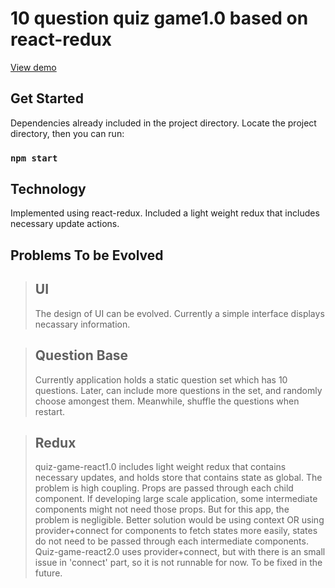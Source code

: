 # 10 question quiz game1.0 based on react-redux


[View demo]()


## Get Started

Dependencies already included in the project directory.
Locate the project directory, then you can run:

### `npm start`

## Technology

Implemented using react-redux. Included a light weight redux that includes necessary update actions.

## Problems To be Evolved

> ## UI 
> The design of UI can be evolved. Currently a simple interface
> displays necassary information.
> 

> ## Question Base
> Currently application holds a static question set which
> has 10 questions. Later, can include more questions in the set, and
> randomly choose amongest them. Meanwhile, shuffle the questions when
> restart.

> ## Redux 
> quiz-game-react1.0 includes light weight redux that contains
> necessary updates, and holds store that contains state as global. The
> problem is high coupling. Props are passed through each child
> component. If developing large scale application, some intermediate
> components might not need those props. But for this app, the problem
> is negligible. Better solution would be using context OR using
> provider+connect for components to fetch states more easily, states do
> not need to be passed through each intermediate components.
> Quiz-game-react2.0 uses provider+connect, but with there is an small
> issue in 'connect' part, so it is not runnable for now. To be fixed in
> the future.

